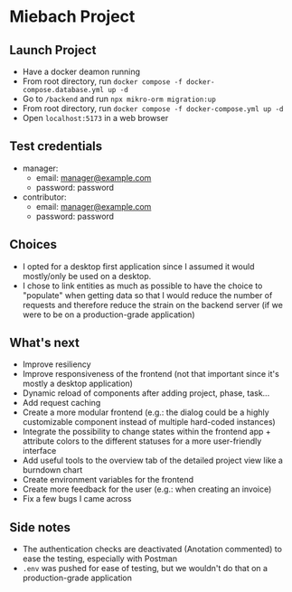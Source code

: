 # Miebach Project
## Launch Project
- Have a docker deamon running
- From root directory, run `docker compose -f docker-compose.database.yml up -d`
- Go to `/backend` and run `npx mikro-orm migration:up`
- From root directory, run `docker compose -f docker-compose.yml up -d`
- Open `localhost:5173` in a web browser
## Test credentials
- manager:
    - email: manager@example.com
    - password: password
- contributor:
    - email: manager@example.com
    - password: password
## Choices
- I opted for a desktop first application since I assumed it would mostly/only be used on a desktop.
- I chose to link entities as much as possible to have the choice to "populate" when getting data so that I would reduce the number of requests and therefore reduce the strain on the backend server (if we were to be on a production-grade application)
## What's next
- Improve resiliency
- Improve responsiveness of the frontend (not that important since it's mostly a desktop application)
- Dynamic reload of components after adding project, phase, task...
- Add request caching
- Create a more modular frontend (e.g.: the dialog could be a highly customizable component instead of multiple hard-coded instances)
- Integrate the possibility to change states within the frontend app + attribute colors to the different statuses for a more user-friendly interface
- Add useful tools to the overview tab of the detailed project view like a burndown chart
- Create environment variables for the frontend
- Create more feedback for the user (e.g.: when creating an invoice)
- Fix a few bugs I came across
## Side notes
- The authentication checks are deactivated (Anotation commented) to ease the testing, especially with Postman
- `.env` was pushed for ease of testing, but we wouldn't do that on a production-grade application
